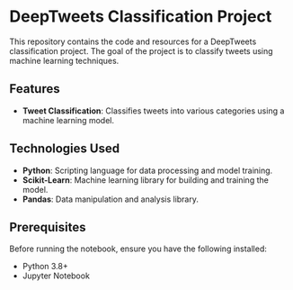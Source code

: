 # DeepTweets Classification Project

This repository contains the code and resources for a DeepTweets classification project. The goal of the project is to classify tweets using machine learning techniques.

## Features

- **Tweet Classification**: Classifies tweets into various categories using a machine learning model.

## Technologies Used

- **Python**: Scripting language for data processing and model training.
- **Scikit-Learn**: Machine learning library for building and training the model.
- **Pandas**: Data manipulation and analysis library.

## Prerequisites

Before running the notebook, ensure you have the following installed:

- Python 3.8+
- Jupyter Notebook
